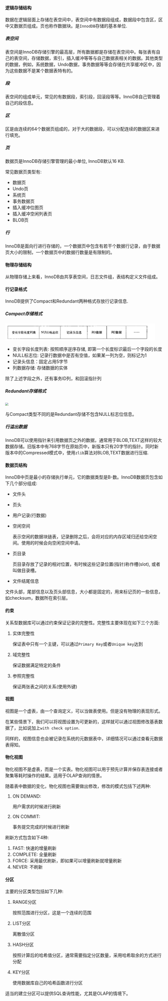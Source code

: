 #### 逻辑存储结构

数据在逻辑层面上存储在表空间中，表空间中有数据段组成，数据段中包含区，区中又数据页组成。页也称作数据块。是`InnodDB`存储的基本单位.

##### 表空间

表空间是InnoDB存储引擎的最高层，所有数据都是存储在表空间中。每张表有自己的表空间，存储数据，索引，插入缓冲等等与自己数据表相关的数据。其他类型的数据，例如，系统数据，Undo数据，事务数据等等会存储在共享缓冲区中，因为这些数据不是某个数据表特有的。

##### 段

表空间的组成单元，常见的有数据段，索引段，回滚段等等。InnoDB自己管理着自己的段信息。

##### 区

区是由连续的64个数据页组成的，对于大的数据段，可以分配连续的数据区来进行填充。

##### 页

数据页是InnoDB存储引擎管理的最小单位, InnoDB默认16 KB.

常见数据页类型有:

+ 数据页
+ Undo页
+ 系统页
+ 事务数据页
+ 插入缓冲位图页
+ 插入缓冲空闲列表页
+ BLOB页

##### 行

InnoDB是面向行进行存储的，一个数据页中包含有若干个数据行记录，由于数据页大小的限制，一个数据页中的数据行数量是有限制的。

#### 物理存储结构

从物理存储上来看，InnoDB由共享表空间，日志文件组，表结构定义文件组成。



#### 行记录格式

InnoDB提供了Compact和Redundant两种格式存放行记录信息.

##### Compact存储格式

<img src="./img/Compact存储格式.png" style="zoom:60%;" />

+ 变长字段长度列表: 按照顺序逆序存储, 即第一个长度标识最后一个字段的长度
+ NULL标志位: 记录行数据中是否有空值，如果某一列为空，则标记为1
+ 记录头信息：固定占用5字节
+ 列数据存储: 存储数据的实体

除了上述字段之外，还有事务ID列，和回滚指针列

##### Redundant存储格式

<img src="./img/Redundant存储格式.png" style="zoom:60%;" />

与Compact类型不同的是Redundant存储不包含NULL标志位信息。

##### 行溢出数据

InnoDB可以使用指针来引用数据页之外的数据，通常用于BLOB,TEXT这样的较大数据存储。旧版本中有768字节在原始页中，新版本只有20字节的指针。同时新版本中的Compressed模式中，使用`zlib`算法对BLOB,TEXT数据进行压缩.

#### 数据页结构

InnoDB中页是最小的存储执行单元，它的数据类型是B-数。InnoDB数据页包含如下几个部分组成:

+ 文件头

+ 页头

+ 用户记录(行数据)

+ 空闲空间

  表示空闲的数据块链表，记录删除之后，会将对应的内存区域归还给空闲空间。使用的时候会向空闲空间申请。

+ 页目录

  页目录存放了记录的相对位置，有时候这些记录位置(指针)称作槽(slot), 或者叫做目录槽。

+ 文件结尾信息

文件头部，尾部信息以及页头部信息，大小都是固定的，用来标记页的一些信息，如checksum，数据所在索引层。

#### 约束

关系型数据库可以通过约束保证记录的完整性。完整性主要体现在如下三个方面:

1. 实体完整性

   保证表中只有一个主键，可以通过`Primary Key`或者`Unique key`达到

2. 域完整性

   保证数据满足特定的条件

3. 参照完整性

   保证两张表之间的关系(使用外键)

#### 视图

视图是一个虚表，由一个查询定义，可以当做表使用。但是没有物理的表现形式。

在某些情景下，我们可以将视图设置为可更新的，这样就可以通过视图修改基表数据了，比如说加上`with check option`.

同样的，视图信息也会被记录在系统的元数据表中，详细情况可以通过查看元数据表得知。

#### 物化视图

物化视图不是虚表，而是一个实表。物化视图可以用于预先计算并保存表连接或者聚集等耗时操作的结果。适用于OLAP查询的情景。

随着表中数据的变化，物化视图也需要做出修改，修改的模式包括下述两种:

1. ON DEMAND:

   用户需求的时候进行刷新

2. ON COMMIT:

   事务提交完成的时候进行刷新

刷新方式包含如下4种:

1. FAST: 快速的增量刷新
2. COMPLETE: 全量刷新
3. FORCE: 采用最优刷新，即如果可以增量刷新就增量刷新
4. NEVER: 不刷新

#### 分区

主要的分区类型包括如下几种:

1. RANGE分区

   按照范围进行分区，这是一个连续的范围

2. LIST分区

   离散值分区

3. HASH分区

   按照计算后的哈希值分区，通常需要指定分区数量，采用哈希取余的方式进行分配

4. KEY分区

   使用数据库自己的哈希函数进行分区

适当的建立分区可以提供SQL查询性能，尤其是OLAP的情境下。